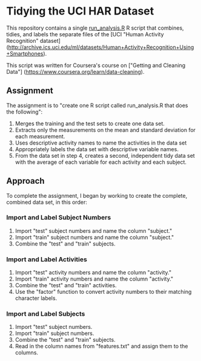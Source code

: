 Tidying the UCI HAR Dataset
========================

This repository contains a single [run_analysis.R](run_analysis.R) R script that combines, tidies, and labels the separate files of the [UCI "Human Activity Recognition" dataset] (http://archive.ics.uci.edu/ml/datasets/Human+Activity+Recognition+Using+Smartphones).

This script was written for Coursera's course on ["Getting and Cleaning Data"] (https://www.coursera.org/learn/data-cleaning).

## Assignment

The assignment is to "create one R script called run_analysis.R that does the following":

1. Merges the training and the test sets to create one data set.
2. Extracts only the measurements on the mean and standard deviation for each measurement.
3. Uses descriptive activity names to name the activities in the data set
4. Appropriately labels the data set with descriptive variable names.
5. From the data set in step 4, creates a second, independent tidy data set with the average of each variable for each activity and each subject.

## Approach

To complete the assignment, I began by working to create the complete, combined data set, in this order:

### Import and Label Subject Numbers
1. Import "test" subject numbers and name the column "subject."
2. Import "train" subject numbers and name the column "subject."
3. Combine the "test" and "train" subjects.

### Import and Label Activities
1. Import "test" activity numbers and name the column "activity."
2. Import "train" activity numbers and name the column "activity."
3. Combine the "test" and "train" activities.
4. Use the "factor" function to convert activity numbers to their matching character labels.

### Import and Label Subjects
1. Import "test" subject numbers.
2. Import "train" subject numbers.
3. Combine the "test" and "train" subjects.
4. Read in the column names from "features.txt" and assign them to the columns.

